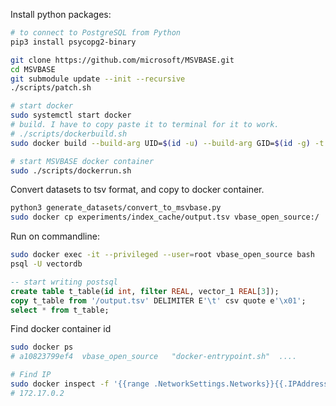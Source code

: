 Install python packages:
```bash
# to connect to PostgreSQL from Python
pip3 install psycopg2-binary
```

```bash
git clone https://github.com/microsoft/MSVBASE.git
cd MSVBASE
git submodule update --init --recursive
./scripts/patch.sh

# start docker
sudo systemctl start docker
# build. I have to copy paste it to terminal for it to work.
# ./scripts/dockerbuild.sh
sudo docker build --build-arg UID=$(id -u) --build-arg GID=$(id -g) -t vbase_open_source -f Dockerfile .

# start MSVBASE docker container
sudo ./scripts/dockerrun.sh
```

Convert datasets to tsv format, and copy to docker container.
```bash
python3 generate_datasets/convert_to_msvbase.py 
sudo docker cp experiments/index_cache/output.tsv vbase_open_source:/
```

Run on commandline:
```bash
sudo docker exec -it --privileged --user=root vbase_open_source bash
psql -U vectordb
```
```sql
-- start writing postsql
create table t_table(id int, filter REAL, vector_1 REAL[3]);
copy t_table from '/output.tsv' DELIMITER E'\t' csv quote e'\x01';
select * from t_table;
```


Find docker container id
```bash
sudo docker ps
# a10823799ef4  vbase_open_source   "docker-entrypoint.sh"  .... 

# Find IP
sudo docker inspect -f '{{range .NetworkSettings.Networks}}{{.IPAddress}}{{end}}' a10823799ef4
# 172.17.0.2
```